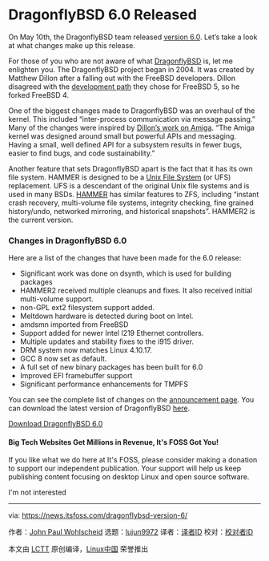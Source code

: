 [#]: subject: (DragonflyBSD 6.0 Released)
[#]: via: (https://news.itsfoss.com/dragonflybsd-version-6/)
[#]: author: (John Paul Wohlscheid https://news.itsfoss.com/author/john/)
[#]: collector: (lujun9972)
[#]: translator: ( )
[#]: reviewer: ( )
[#]: publisher: ( )
[#]: url: ( )

DragonflyBSD 6.0 Released
======

On May 10th, the DragonflyBSD team released [version 6.0][1]. Let’s take a look at what changes make up this release.

For those of you who are not aware of what [DragonflyBSD][2] is, let me enlighten you. The DragonflyBSD project began in 2004. It was created by Matthew Dillon after a falling out with the FreeBSD developers. Dillon disagreed with the [development path][3] they chose for FreeBSD 5, so he forked FreeBSD 4.

One of the biggest changes made to DragonflyBSD was an overhaul of the kernel. This included “inter-process communication via message passing.” Many of the changes were inspired by [Dillon’s work on Amiga][4]. “The Amiga kernel was designed around small but powerful APIs and messaging. Having a small, well defined API for a subsystem results in fewer bugs, easier to find bugs, and code sustainability.”

Another feature that sets DragonflyBSD apart is the fact that it has its own file system. HAMMER is designed to be a [Unix File System][5] (or UFS) replacement. UFS is a descendant of the original Unix file systems and is used in many BSDs. [HAMMER][6] has similar features to ZFS, including “instant crash recovery, multi-volume file systems, integrity checking, fine grained history/undo, networked mirroring, and historical snapshots”. HAMMER2 is the current version.

### Changes in DragonflyBSD 6.0

Here are a list of the changes that have been made for the 6.0 release:

  * Significant work was done on dsynth, which is used for building packages
  * HAMMER2 received multiple cleanups and fixes. It also received initial multi-volume support.
  * non-GPL ext2 filesystem support added.
  * Meltdown hardware is detected during boot on Intel.
  * amdsmn imported from FreeBSD
  * Support added for newer Intel I219 Ethernet controllers.
  * Multiple updates and stability fixes to the i915 driver.
  * DRM system now matches Linux 4.10.17.
  * GCC 8 now set as default.
  * A full set of new binary packages has been built for 6.0
  * Improved EFI framebuffer support
  * Significant performance enhancements for TMPFS



You can see the complete list of changes on the [announcement page][7]. You can download the latest version of DragonflyBSD [here][8].

[Download DragonflyBSD 6.0][8]

#### Big Tech Websites Get Millions in Revenue, It's FOSS Got You!

If you like what we do here at It's FOSS, please consider making a donation to support our independent publication. Your support will help us keep publishing content focusing on desktop Linux and open source software.

I'm not interested

--------------------------------------------------------------------------------

via: https://news.itsfoss.com/dragonflybsd-version-6/

作者：[John Paul Wohlscheid][a]
选题：[lujun9972][b]
译者：[译者ID](https://github.com/译者ID)
校对：[校对者ID](https://github.com/校对者ID)

本文由 [LCTT](https://github.com/LCTT/TranslateProject) 原创编译，[Linux中国](https://linux.cn/) 荣誉推出

[a]: https://news.itsfoss.com/author/john/
[b]: https://github.com/lujun9972
[1]: https://www.dragonflybsd.org/release60
[2]: https://www.dragonflybsd.org/
[3]: https://web.archive.org/web/20160309021122/http://www.onlamp.com/pub/a/bsd/2004/07/08/dragonfly_bsd_interview.html
[4]: https://www.informit.com/articles/article.aspx?p=766375
[5]: https://en.wikipedia.org/wiki/Unix_File_System
[6]: https://www.dragonflybsd.org/hammer/
[7]: https://www.dragonflybsd.org/release60/
[8]: https://www.dragonflybsd.org/download/
